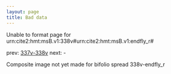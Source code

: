 ```yaml
---
layout: page
title: Bad data
---
```


Unable to format page for urn:cite2:hmt:msB.v1:338v#urn:cite2:hmt:msB.v1:endfly_r#

prev: [337v-338v](../337v-338v/) next: -

Composite image not yet made for bifolio spread 338v-endfly_r

